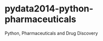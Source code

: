 pydata2014-python-pharmaceuticals
=================================

Python, Pharmaceuticals and Drug Discovery
